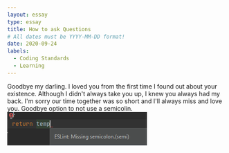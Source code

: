 ```yaml
---
layout: essay
type: essay
title: How to ask Questions
# All dates must be YYYY-MM-DD format!
date: 2020-09-24
labels:
  - Coding Standards
  - Learning
---
```

Goodbye my darling. I loved you from the first time I found out about your existence. Although I didn't always take you up, I knew you always had my back. I'm sorry our time together was so short and I'll always miss and love you. Goodbye option to not use a semicolin.
<img class="ui large right floated rounded image" src="/images/noSemicolin.png">
